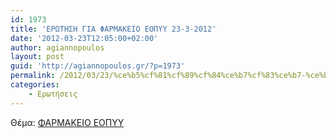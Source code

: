 ```yaml
---
id: 1973
title: 'ΕΡΩΤΗΣΗ ΓΙΑ ΦΑΡΜΑΚΕΙΟ ΕΟΠΥΥ 23-3-2012'
date: '2012-03-23T12:05:00+02:00'
author: agiannopoulos
layout: post
guid: 'http://agiannopoulos.gr/?p=1973'
permalink: /2012/03/23/%ce%b5%cf%81%cf%89%cf%84%ce%b7%cf%83%ce%b7-%ce%b3%ce%b9%ce%b1-%cf%86%ce%b1%cf%81%ce%bc%ce%b1%ce%ba%ce%b5%ce%b9%ce%bf-%ce%b5%ce%bf%cf%80%cf%85%cf%85-23-3-2012/
categories:
    - Ερωτήσεις
---
```


Θέμα: [ΦΑΡΜΑΚΕΙΟ ΕΟΠΥΥ](http://localhost:8000/wp-content/uploads/2012/04/cf86ceb1cf81cebcceb1cebaceb5ceb9cebf-ceb5cebfcf80cf85cf85-23032012.doc)